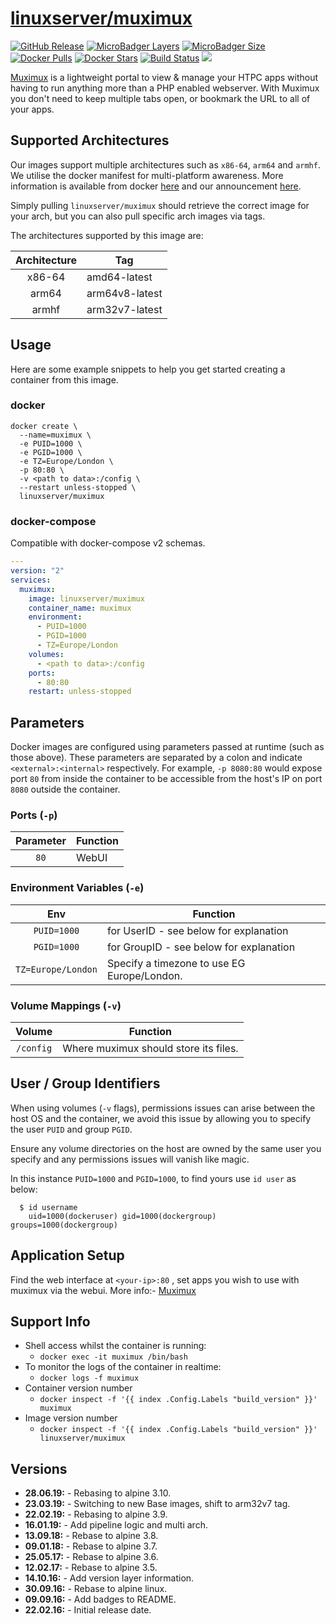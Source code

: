 # [linuxserver/muximux](https://github.com/linuxserver/docker-muximux)

[![GitHub Release](https://img.shields.io/github/release/linuxserver/docker-muximux.svg?style=flat-square&color=E68523)](https://github.com/linuxserver/docker-muximux/releases)
[![MicroBadger Layers](https://img.shields.io/microbadger/layers/linuxserver/muximux.svg?style=flat-square&color=E68523)](https://microbadger.com/images/linuxserver/muximux "Get your own version badge on microbadger.com")
[![MicroBadger Size](https://img.shields.io/microbadger/image-size/linuxserver/muximux.svg?style=flat-square&color=E68523)](https://microbadger.com/images/linuxserver/muximux "Get your own version badge on microbadger.com")
[![Docker Pulls](https://img.shields.io/docker/pulls/linuxserver/muximux.svg?style=flat-square&color=E68523)](https://hub.docker.com/r/linuxserver/muximux)
[![Docker Stars](https://img.shields.io/docker/stars/linuxserver/muximux.svg?style=flat-square&color=E68523)](https://hub.docker.com/r/linuxserver/muximux)
[![Build Status](https://ci.linuxserver.io/view/all/job/Docker-Pipeline-Builders/job/docker-muximux/job/master/badge/icon?style=flat-square)](https://ci.linuxserver.io/job/Docker-Pipeline-Builders/job/docker-muximux/job/master/)
[![](https://lsio-ci.ams3.digitaloceanspaces.com/linuxserver/muximux/latest/badge.svg)](https://lsio-ci.ams3.digitaloceanspaces.com/linuxserver/muximux/latest/index.html)

[Muximux](https://github.com/mescon/Muximux) is a lightweight portal to view & manage your HTPC apps without having to run anything more than a PHP enabled webserver. With Muximux you don't need to keep multiple tabs open, or bookmark the URL to all of your apps.

## Supported Architectures

Our images support multiple architectures such as `x86-64`, `arm64` and `armhf`. We utilise the docker manifest for multi-platform awareness. More information is available from docker [here](https://github.com/docker/distribution/blob/master/docs/spec/manifest-v2-2.md#manifest-list) and our announcement [here](https://blog.linuxserver.io/2019/02/21/the-lsio-pipeline-project/).

Simply pulling `linuxserver/muximux` should retrieve the correct image for your arch, but you can also pull specific arch images via tags.

The architectures supported by this image are:

| Architecture | Tag |
| :----: | --- |
| x86-64 | amd64-latest |
| arm64 | arm64v8-latest |
| armhf | arm32v7-latest |


## Usage

Here are some example snippets to help you get started creating a container from this image.

### docker

```
docker create \
  --name=muximux \
  -e PUID=1000 \
  -e PGID=1000 \
  -e TZ=Europe/London \
  -p 80:80 \
  -v <path to data>:/config \
  --restart unless-stopped \
  linuxserver/muximux
```


### docker-compose

Compatible with docker-compose v2 schemas.

```yaml
---
version: "2"
services:
  muximux:
    image: linuxserver/muximux
    container_name: muximux
    environment:
      - PUID=1000
      - PGID=1000
      - TZ=Europe/London
    volumes:
      - <path to data>:/config
    ports:
      - 80:80
    restart: unless-stopped
```

## Parameters

Docker images are configured using parameters passed at runtime (such as those above). These parameters are separated by a colon and indicate `<external>:<internal>` respectively. For example, `-p 8080:80` would expose port `80` from inside the container to be accessible from the host's IP on port `8080` outside the container.

### Ports (`-p`)

| Parameter | Function |
| :----: | --- |
| `80` | WebUI |


### Environment Variables (`-e`)

| Env | Function |
| :----: | --- |
| `PUID=1000` | for UserID - see below for explanation |
| `PGID=1000` | for GroupID - see below for explanation |
| `TZ=Europe/London` | Specify a timezone to use EG Europe/London. |

### Volume Mappings (`-v`)

| Volume | Function |
| :----: | --- |
| `/config` | Where muximux should store its files. |



## User / Group Identifiers

When using volumes (`-v` flags), permissions issues can arise between the host OS and the container, we avoid this issue by allowing you to specify the user `PUID` and group `PGID`.

Ensure any volume directories on the host are owned by the same user you specify and any permissions issues will vanish like magic.

In this instance `PUID=1000` and `PGID=1000`, to find yours use `id user` as below:

```
  $ id username
    uid=1000(dockeruser) gid=1000(dockergroup) groups=1000(dockergroup)
```

## Application Setup

Find the web interface at `<your-ip>:80` , set apps you wish to use with muximux via the webui.
More info:- [Muximux](https://github.com/mescon/Muximux)



## Support Info

* Shell access whilst the container is running:
  * `docker exec -it muximux /bin/bash`
* To monitor the logs of the container in realtime:
  * `docker logs -f muximux`
* Container version number
  * `docker inspect -f '{{ index .Config.Labels "build_version" }}' muximux`
* Image version number
  * `docker inspect -f '{{ index .Config.Labels "build_version" }}' linuxserver/muximux`

## Versions

* **28.06.19:** - Rebasing to alpine 3.10.
* **23.03.19:** - Switching to new Base images, shift to arm32v7 tag.
* **22.02.19:** - Rebasing to alpine 3.9.
* **16.01.19:** - Add pipeline logic and multi arch.
* **13.09.18:** - Rebase to alpine 3.8.
* **09.01.18:** - Rebase to alpine 3.7.
* **25.05.17:** - Rebase to alpine 3.6.
* **12.02.17:** - Rebase to alpine 3.5.
* **14.10.16:** - Add version layer information.
* **30.09.16:** - Rebase to alpine linux.
* **09.09.16:** - Add badges to README.
* **22.02.16:** - Initial release date.
